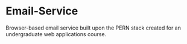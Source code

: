 # Email-Service
Browser-based email service built upon the PERN stack created for an undergraduate web applications course.
